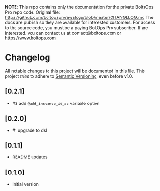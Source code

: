 <!-- note marker start -->
**NOTE**: This repo contains only the documentation for the private BoltsOps Pro repo code.
Original file: https://github.com/boltopspro/awslogs/blob/master/CHANGELOG.md
The docs are publish so they are available for interested customers.
For access to the source code, you must be a paying BoltOps Pro subscriber.
If are interested, you can contact us at contact@boltops.com or https://www.boltops.com

<!-- note marker end -->

# Changelog

All notable changes to this project will be documented in this file.
This project *tries* to adhere to [Semantic Versioning](http://semver.org/), even before v1.0.

## [0.2.1]
- #2 add `@add_instance_id_as` variable option

## [0.2.0]
- #1 upgrade to dsl

## [0.1.1]
- README updates

## [0.1.0]
- Initial version
